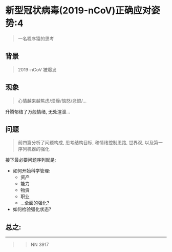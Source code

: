 # 新型冠状病毒(2019-nCoV)正确应对姿势:4
> 一名程序猿的思考



## 背景
> 2019-nCoV 被爆发

## 现象
> 心情越来越焦虑/烦燥/恼怒/忿恨/...

升腾郁结了万般情绪, 无处渲泄...

## 问题
> 前四篇分析了问题构成, 思考结构目标, 和情绪控制思路, 世界观, 以及第一序列机器的强化

接下最必要问题序列就是:

- 如何开始科学管理:
    + 资产
    + 能力
    + 物资
    + 职业
    + ...全面的强化?
- 如何检验强化状态?



## 总之:



------------

>> NN 3917

